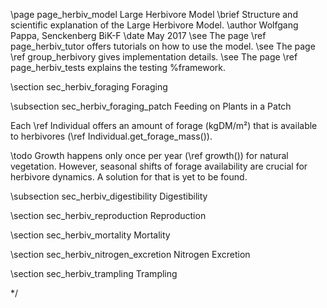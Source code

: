 \page page_herbiv_model Large Herbivore Model
\brief Structure and scientific explanation of the Large Herbivore Model.
\author Wolfgang Pappa, Senckenberg BiK-F
\date May 2017
\see The page \ref page_herbiv_tutor offers tutorials on how to use the model.
\see The page \ref group_herbivory gives implementation details.
\see The page \ref page_herbiv_tests explains the testing %framework.

\section sec_herbiv_foraging Foraging

\subsection sec_herbiv_foraging_patch Feeding on Plants in a Patch

Each \ref Individual offers an amount of forage (kgDM/m²) that is available
to herbivores (\ref Individual.get_forage_mass()).

\todo Growth happens only once per year (\ref growth()) for natural vegetation.
However, seasonal shifts of forage availability are crucial for herbivore
dynamics.
A solution for that is yet to be found.


\subsection sec_herbiv_digestibility Digestibility


\section sec_herbiv_reproduction Reproduction


\section sec_herbiv_mortality Mortality


\section sec_herbiv_nitrogen_excretion Nitrogen Excretion


\section sec_herbiv_trampling Trampling          


*/
